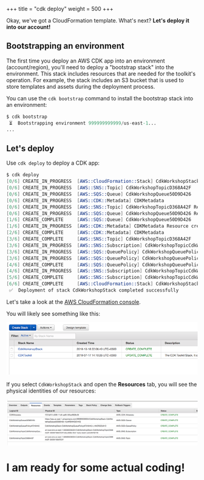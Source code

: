 +++
title = "cdk deploy"
weight = 500
+++

Okay, we've got a CloudFormation template. What's next? __Let's deploy it into our account!__

## Bootstrapping an environment

The first time you deploy an AWS CDK app into an environment (account/region),
you'll need to deploy a "bootstrap stack" into the environment. This stack
includes resources that are needed for the toolkit's operation. For example, the
stack includes an S3 bucket that is used to store templates and assets during
the deployment process.

You can use the `cdk bootstrap` command to install the bootstrap stack into an
environment:

```s
$ cdk bootstrap
 ⏳  Bootstrapping environment 999999999999/us-east-1...
...
```

## Let's deploy

Use `cdk deploy` to deploy a CDK app:

```s
$ cdk deploy
[0/6] CREATE_IN_PROGRESS  [AWS::CloudFormation::Stack] CdkWorkshopStack User Initiated
[0/6] CREATE_IN_PROGRESS  [AWS::SNS::Topic] CdkWorkshopTopicD368A42F
[0/6] CREATE_IN_PROGRESS  [AWS::SQS::Queue] CdkWorkshopQueue50D9D426
[0/6] CREATE_IN_PROGRESS  [AWS::CDK::Metadata] CDKMetadata
[0/6] CREATE_IN_PROGRESS  [AWS::SNS::Topic] CdkWorkshopTopicD368A42F Resource creation Initiated
[0/6] CREATE_IN_PROGRESS  [AWS::SQS::Queue] CdkWorkshopQueue50D9D426 Resource creation Initiated
[1/6] CREATE_COMPLETE     [AWS::SQS::Queue] CdkWorkshopQueue50D9D426
[1/6] CREATE_IN_PROGRESS  [AWS::CDK::Metadata] CDKMetadata Resource creation Initiated
[2/6] CREATE_COMPLETE     [AWS::CDK::Metadata] CDKMetadata
[3/6] CREATE_COMPLETE     [AWS::SNS::Topic] CdkWorkshopTopicD368A42F
[3/6] CREATE_IN_PROGRESS  [AWS::SNS::Subscription] CdkWorkshopTopicCdkWorkshopQueueSubscription88D211C7
[3/6] CREATE_IN_PROGRESS  [AWS::SQS::QueuePolicy] CdkWorkshopQueuePolicyAF2494A5
[3/6] CREATE_IN_PROGRESS  [AWS::SQS::QueuePolicy] CdkWorkshopQueuePolicyAF2494A5 Resource creation Initiated
[4/6] CREATE_COMPLETE     [AWS::SQS::QueuePolicy] CdkWorkshopQueuePolicyAF2494A5
[4/6] CREATE_IN_PROGRESS  [AWS::SNS::Subscription] CdkWorkshopTopicCdkWorkshopQueueSubscription88D211C7 Resource creation Initiated
[5/6] CREATE_COMPLETE     [AWS::SNS::Subscription] CdkWorkshopTopicCdkWorkshopQueueSubscription88D211C7
[6/6] CREATE_COMPLETE     [AWS::CloudFormation::Stack] CdkWorkshopStack
 ✅  Deployment of stack CdkWorkshopStack completed successfully
```

Let's take a look at the [AWS CloudFormation
console](https://console.aws.amazon.com/cloudformation/home).

You will likely see something like this:

![](./cfn1.png)

If you select `CdkWorkshopStack` and open the __Resources__ tab, you will see the
physical identities of our resources:

![](./cfn2.png)

# I am ready for some actual coding!
